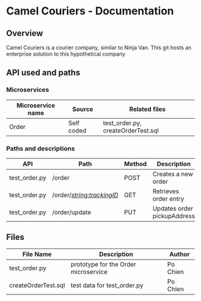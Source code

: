 # Camel Couriers - Documentation

## Overview
Camel Couriers is a courier company, similar to Ninja Van. This git hosts an enterprise solution to this hypothetical company 

## API used and paths
### Microservices
| Microservice name | Source | Related files |
|----|----|----|
| Order | Self coded | test_order.py, createOrderTest.sql |

### Paths and descriptions
| API | Path | Method| Description |
|----|----|----|----|
| test_order.py | /order | POST | Creates a new order|
| test_order.py | /order/*<string:trackingID>*| GET | Retrieves order entry |
| test_order.py | /order/update | PUT | Updates order pickupAddress |

## Files
| File Name | Description | Author |
|-----|----|----|
| test_order.py | prototype for the Order microservice | Po Chien |
| createOrderTest.sql | test data for test_order.py | Po Chien |